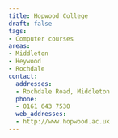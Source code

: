 ```yaml
---
title: Hopwood College
draft: false
tags:
- Computer courses
areas:
- Middleton
- Heywood
- Rochdale
contact:
  addresses:
  - Rochdale Road, Middleton
  phone:
  - 0161 643 7530
  web_addresses:
  - http://www.hopwood.ac.uk
---
```


